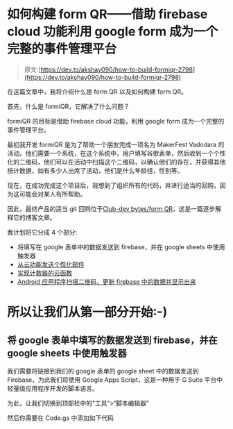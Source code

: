 # 如何构建 form QR——借助 firebase cloud 功能利用 google form 成为一个完整的事件管理平台

> 原文:[https://dev.to/akshay090/how-to-build-formiqr-2798](https://dev.to/akshay090/how-to-build-formiqr-2798)

在这篇文章中，我将介绍什么是 form QR 以及如何构建 form QR。

首先，什么是 formiQR，它解决了什么问题？

formiQR 的目标是借助 firebase cloud 功能，利用 google form 成为一个完整的事件管理平台。

最初我开发 formiQR 是为了帮助一个朋友完成一项名为 MakerFest Vadodara 的活动。他们需要一个系统，在这个系统中，用户填写谷歌表单，然后收到一个个性化的二维码，他们可以在活动中扫描这个二维码，以确认他们的存在，并获得其他统计数据，如有多少人出席了活动，他们是什么年龄组，性别等。

现在，在成功完成这个项目后，我想到了组织所有的代码，并进行适当的回购，因为这可能会对某人有所帮助。

因此，最终产品的适当 git 回购位于[Club-dev bytes/form QR](https://github.com/Club-DevBytes/formiQR)，这是一篇逐步解释它的博客文章。

我计划将它分成 4 个部分:

*   将填写在 google 表单中的数据发送到 firebase，并在 google sheets 中使用触发器
*   [从云功能发送个性化邮件](https://dev.to/akshay090/sending-personalized-email-from-cloud-function-50al)
*   [实现计数器的云函数](https://dev.to/akshay090/a-cloud-function-to-implement-a-counter-4i24)
*   [Android 应用程序扫描二维码，更新 firebase 中的数据并显示出来](https://dev.to/akshay090/android-app-to-scan-qr-and-update-data-in-firebase-and-display-it-18dd)

# 所以让我们从第一部分开始:-)

## [](#sending-data-filled-in-google-form-to-firebase-and-using-triggers-in-google-sheets)将 google 表单中填写的数据发送到 firebase，并在 google sheets 中使用触发器

我们需要将链接到我们的 google 表单的 google sheet 中的数据发送到 Firebase，为此我们将使用 Google Apps Script，这是一种用于 G Suite 平台中轻量级应用程序开发的脚本语言。

为此，让我们切换到顶部栏中的“工具”>“脚本编辑器”

然后你需要在 Code.gs
中添加如下代码